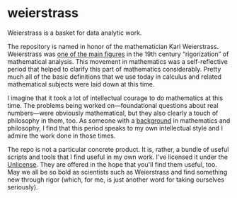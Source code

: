 # weierstrass

Weierstrass is a basket for data analytic work.

The repository is named in honor of the mathematician Karl Weierstrass.  Weierstrass was [one of the main figures][weierstrass-wikipedia] in the 19th century “rigorization” of mathematical analysis.  This movement in mathematics was a self-reflective period that helped to clarify this part of mathematics considerably.  Pretty much all of the basic definitions that we use today in calculus and related mathematical subjects were laid down at this time.

I imagine that it took a lot of intellectual courage to do mathematics at this time.  The problems being worked on—foundational questions about real numbers—were obviously mathematical, but they also clearly a touch of philosophy in them, too.  As someone with a [background][phd] in mathematics and philosophy, I find that this period speaks to my own intellectual style and I admire the work done in those times.

The repo is not a particular concrete product.  It is, rather, a bundle of useful scripts and tools that I find useful in my own work.  I’ve licensed it under the [Unlicense][unlicense].  They are offered in the hope that you'll find them useful, too.  May we all be so bold as scientists such as Weierstrass and find something new through rigor (which, for me, is just another word for taking ourselves seriously).

[weierstrass-wikipedia]: https://en.wikipedia.org/wiki/Karl_Weierstrass
[phd]: http://genealogy.math.ndsu.nodak.edu/id.php?id=134573
[unlicense]: http://unlicense.org/
